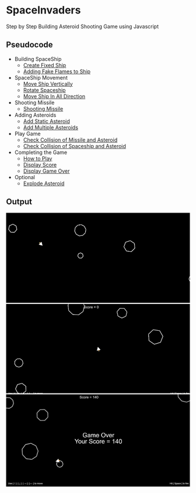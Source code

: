# SpaceInvaders
Step by Step Building Asteroid Shooting Game using Javascript

## Pseudocode
* Building SpaceShip
  * [Create Fixed Ship](https://github.com/Shubham-Vishwakarma/SpaceInvaders/tree/main/part1-createfixedship)
  * [Adding Fake Flames to Ship](https://github.com/Shubham-Vishwakarma/SpaceInvaders/tree/main/part1.1-addflamestoship)
* SpaceShip Movement
  * [Move Ship Vertically](https://github.com/Shubham-Vishwakarma/SpaceInvaders/tree/main/part2-moveshipvertically)
  * [Rotate Spaceship](https://github.com/Shubham-Vishwakarma/SpaceInvaders/tree/main/part2.2-rotateship)
  * [Move Ship In All Direction](https://github.com/Shubham-Vishwakarma/SpaceInvaders/tree/main/part2.3-moveshipinalldirection)
* Shooting Missile
  * [Shooting Missile](https://github.com/Shubham-Vishwakarma/SpaceInvaders/tree/main/part3-shootingmissile)
* Adding Asteroids
  * [Add Static Asteroid](https://github.com/Shubham-Vishwakarma/SpaceInvaders/tree/main/part4-makingasteroids)
  * [Add Multiple Asteroids](https://github.com/Shubham-Vishwakarma/SpaceInvaders/tree/main/part4.1-addingmultipleasteriods)
* Play Game
  * [Check Collision of Missile and Asteroid](https://github.com/Shubham-Vishwakarma/SpaceInvaders/tree/main/part5-missilehittingasteroid)
  * [Check Collision of Spaceship and Asteroid](https://github.com/Shubham-Vishwakarma/SpaceInvaders/tree/main/part5.1-asteroidhittingship)
* Completing the Game
  * [How to Play](https://github.com/Shubham-Vishwakarma/SpaceInvaders/tree/main/part6-howtoplay)
  * [Display Score](https://github.com/Shubham-Vishwakarma/SpaceInvaders/tree/main/part6.1-displayscore)
  * [Display Game Over](https://github.com/Shubham-Vishwakarma/SpaceInvaders/tree/main/part6.2-rendergameover)
* Optional
  * [Explode Asteroid](https://github.com/Shubham-Vishwakarma/SpaceInvaders/tree/main/part7-explodeasteroids)

## Output
![demo1.gif](https://github.com/Shubham-Vishwakarma/SpaceInvaders/blob/main/demo1.gif)
![demo2.gif](https://github.com/Shubham-Vishwakarma/SpaceInvaders/blob/main/demo2.gif)
![output3.png](https://github.com/Shubham-Vishwakarma/SpaceInvaders/blob/main/output3.png)